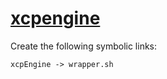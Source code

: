 # [xcpengine](https://hpc.nih.gov/apps/xcpengine.html)

Create the following symbolic links:
```
xcpEngine -> wrapper.sh
```
